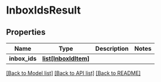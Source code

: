 # InboxIdsResult

## Properties
Name | Type | Description | Notes
------------ | ------------- | ------------- | -------------
**inbox_ids** | [**list[InboxIdItem]**](InboxIdItem) |  | 

[[Back to Model list]](../README#documentation-for-models) [[Back to API list]](../README#documentation-for-api-endpoints) [[Back to README]](../README)


